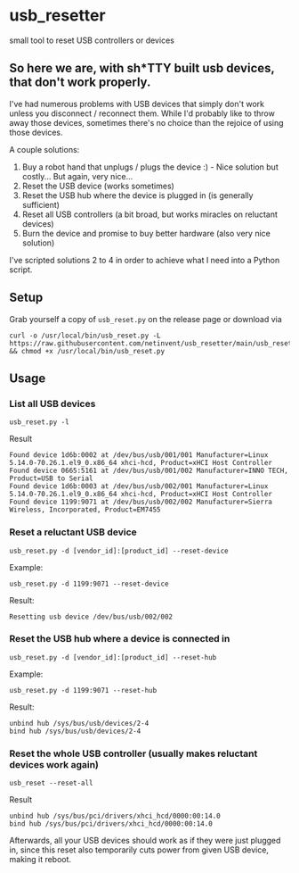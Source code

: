 # usb_resetter
small tool to reset USB controllers or devices

## So here we are, with sh*TTY built usb devices, that don't work properly.

I've had numerous problems with USB devices that simply don't work unless you disconnect / reconnect them.
While I'd probably like to throw away those devices, sometimes there's no choice than the rejoice of using those devices.

A couple solutions:

1. Buy a robot hand that unplugs / plugs the device :) - Nice solution but costly... But again, very nice...
2. Reset the USB device (works sometimes)
3. Reset the USB hub where the device is plugged in (is generally sufficient)
4. Reset all USB controllers (a bit broad, but works miracles on reluctant devices)
5. Burn the device and promise to buy better hardware (also very nice solution)

I've scripted solutions 2 to 4 in order to achieve what I need into a Python script.

## Setup

Grab yourself a copy of `usb_reset.py` on the release page or download via

```
curl -o /usr/local/bin/usb_reset.py -L https://raw.githubusercontent.com/netinvent/usb_resetter/main/usb_reset.py && chmod +x /usr/local/bin/usb_reset.py
```

## Usage

### List all USB devices
```
usb_reset.py -l
```
Result
```
Found device 1d6b:0002 at /dev/bus/usb/001/001 Manufacturer=Linux 5.14.0-70.26.1.el9_0.x86_64 xhci-hcd, Product=xHCI Host Controller
Found device 0665:5161 at /dev/bus/usb/001/002 Manufacturer=INNO TECH, Product=USB to Serial
Found device 1d6b:0003 at /dev/bus/usb/002/001 Manufacturer=Linux 5.14.0-70.26.1.el9_0.x86_64 xhci-hcd, Product=xHCI Host Controller
Found device 1199:9071 at /dev/bus/usb/002/002 Manufacturer=Sierra Wireless, Incorporated, Product=EM7455
```


### Reset a reluctant USB device

```
usb_reset.py -d [vendor_id]:[product_id] --reset-device
```
Example:
```
usb_reset.py -d 1199:9071 --reset-device
```

Result:
```
Resetting usb device /dev/bus/usb/002/002
```

### Reset the USB hub where a device is connected in
```
usb_reset.py -d [vendor_id]:[product_id] --reset-hub
```
Example:
```
usb_reset.py -d 1199:9071 --reset-hub
```

Result:
```
unbind hub /sys/bus/usb/devices/2-4
bind hub /sys/bus/usb/devices/2-4
```


### Reset the whole USB controller (usually makes reluctant devices work again)
```
usb_reset --reset-all
```

Result
``` 
unbind hub /sys/bus/pci/drivers/xhci_hcd/0000:00:14.0
bind hub /sys/bus/pci/drivers/xhci_hcd/0000:00:14.0
```

Afterwards, all your USB devices should work as if they were just plugged in, since this reset also temporarily cuts power from given USB device, making it reboot.
